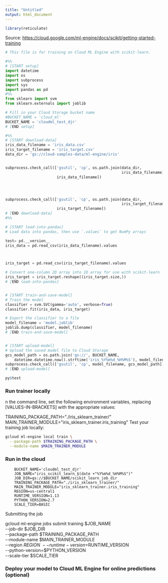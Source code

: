 ```yaml
---
title: "Untitled"
output: html_document
---
```




```R
library(reticulate)
```


Source: https://cloud.google.com/ml-engine/docs/scikit/getting-started-training


```python
# This file is for training on Cloud ML Engine with scikit-learn.

#%%
# [START setup]
import datetime
import os
import subprocess
import sys
import pandas as pd
#%%
from sklearn import svm
from sklearn.externals import joblib

# Fill in your Cloud Storage bucket name
#BUCKET_NAME = 'cloud_ml'
BUCKET_NAME = 'cloudml_test_djr'
# [END setup]

#%%
# [START download-data]
iris_data_filename = 'iris_data.csv'
iris_target_filename = 'iris_target.csv'
data_dir = 'gs://cloud-samples-data/ml-engine/iris'


subprocess.check_call(['gsutil', 'cp', os.path.join(data_dir,
                                                    iris_data_filename),
                       iris_data_filename])


```
```python



subprocess.check_call(['gsutil', 'cp', os.path.join(data_dir,
                                                    iris_target_filename),
                       iris_target_filename])
# [END download-data]
#%%

# [START load-into-pandas]
# Load data into pandas, then use `.values` to get NumPy arrays

test= pd.__version__
iris_data = pd.read_csv(iris_data_filename).values



iris_target = pd.read_csv(iris_target_filename).values

# Convert one-column 2D array into 1D array for use with scikit-learn
iris_target = iris_target.reshape((iris_target.size,))
# [END load-into-pandas]


# [START train-and-save-model]
# Train the model
classifier = svm.SVC(gamma='auto', verbose=True)
classifier.fit(iris_data, iris_target)

# Export the classifier to a file
model_filename = 'model.joblib'
joblib.dump(classifier, model_filename)
# [END train-and-save-model]


# [START upload-model]
# Upload the saved model file to Cloud Storage
gcs_model_path = os.path.join('gs://', BUCKET_NAME,
    datetime.datetime.now().strftime('iris_%Y%m%d_%H%M%S'), model_filename)
subprocess.check_call(['gsutil', 'cp', model_filename, gcs_model_path])
# [END upload-model]


```


```r
py$test
```

### Run trainer locally

n the command line, set the following environment variables, replacing [VALUES-IN-BRACKETS] with the appropriate values:

TRAINING_PACKAGE_PATH="./iris_sklearn_trainer/"
MAIN_TRAINER_MODULE="iris_sklearn_trainer.iris_training"
Test your training job locally:

```Bash
gcloud ml-engine local train \
  --package-path $TRAINING_PACKAGE_PATH \
  --module-name $MAIN_TRAINER_MODULE
```



### Run in the cloud


```
    BUCKET_NAME='cloudml_test_djr'
    JOB_NAME="iris_scikit_learn_$(date +"%Y%m%d_%H%M%S")"
    JOB_DIR=gs://$BUCKET_NAME/scikit_learn_job_dir
    TRAINING_PACKAGE_PATH="./iris_sklearn_trainer/"
    MAIN_TRAINER_MODULE="iris_sklearn_trainer.iris_training"
    REGION=us-central1
    RUNTIME_VERSION=1.13
    PYTHON_VERSION=2.7
    SCALE_TIER=BASIC
```

Submitting the job

gcloud ml-engine jobs submit training $JOB_NAME \
  --job-dir $JOB_DIR \
  --package-path $TRAINING_PACKAGE_PATH \
  --module-name $MAIN_TRAINER_MODULE \
  --region $REGION \
  --runtime-version=$RUNTIME_VERSION \
  --python-version=$PYTHON_VERSION \
  --scale-tier $SCALE_TIER


### Deploy your model to Cloud ML Engine for online predictions (optional)